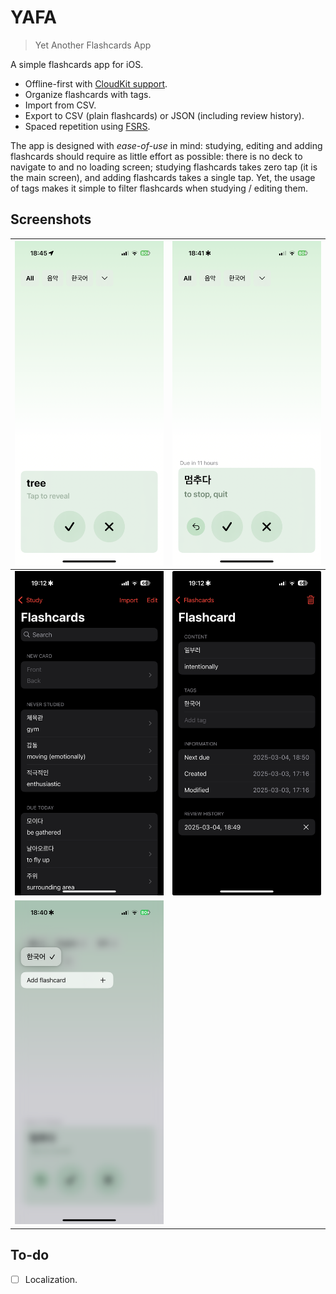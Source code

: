 # YAFA

> Yet Another Flashcards App

A simple flashcards app for iOS.

- Offline-first with
  [CloudKit support](https://developer.apple.com/icloud/cloudkit/).
- Organize flashcards with tags.
- Import from CSV.
- Export to CSV (plain flashcards) or JSON (including review history).
- Spaced repetition using
  [FSRS](https://github.com/open-spaced-repetition/fsrs4anki/wiki/The-Algorithm).

The app is designed with _ease-of-use_ in mind: studying, editing and adding
flashcards should require as little effort as possible: there is no deck to
navigate to and no loading screen; studying flashcards takes zero tap (it is the
main screen), and adding flashcards takes a single tap. Yet, the usage of tags
makes it simple to filter flashcards when studying / editing them.

## Screenshots

| !["Study" screenshot](Screenshots/study-not-revealed.png)          | !["Study" screenshot](Screenshots/study-revealed.png) |
| ------------------------------------------------------------------ | ----------------------------------------------------- |
| !["Flashcards" screenshot](Screenshots/flashcards.png)             | !["Flashcard" screenshot](Screenshots/flashcard.png)  |
| !["Tag context menu" screenshot](Screenshots/tag-context-menu.png) |                                                       |

## To-do

- [ ] Localization.
